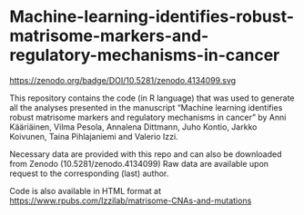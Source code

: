 # Machine-learning-identifies-robust-matrisome-markers-and-regulatory-mechanisms-in-cancer

https://zenodo.org/badge/DOI/10.5281/zenodo.4134099.svg

This repository contains the code (in R language) that was used to generate all the analyses presented in the manuscript “Machine learning identifies robust matrisome markers and regulatory mechanisms in cancer” by Anni Kääriäinen, Vilma Pesola, Annalena Dittmann, Juho Kontio, Jarkko Koivunen, Taina Pihlajaniemi and Valerio Izzi.

Necessary data are provided with this repo and can also be downloaded from Zenodo (10.5281/zenodo.4134099)
Raw data are available upon request to the corresponding (last) author.

Code is also available in HTML format at https://www.rpubs.com/Izzilab/matrisome-CNAs-and-mutations
